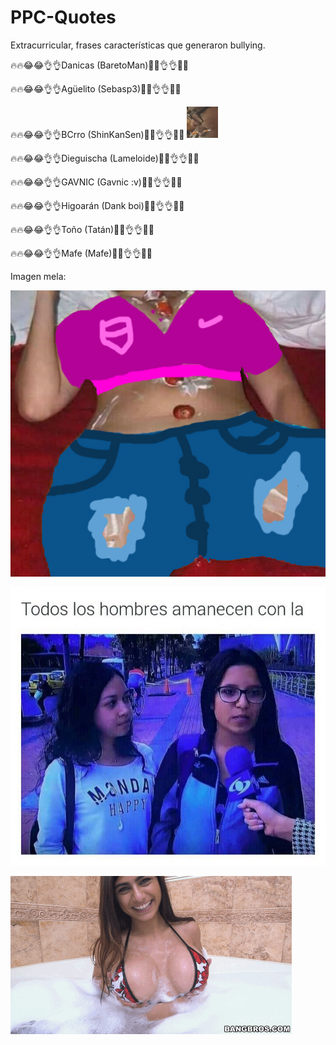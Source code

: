 # PPC-Quotes
Extracurricular, frases características que generaron bullying.

🔥🔥😂😂👌👌Danicas (BaretoMan)😤😤👌👌🔥🔥

🔥🔥😂😂👌👌Agüelito (Sebasp3)😤😤👌👌🔥🔥

🔥🔥😂😂👌👌BCrro (ShinKanSen)😤😤👌👌🔥🔥
<img src="https://github.com/dfcastanedat/JustPPC/blob/master/pp.jpeg" alt="Naughty" width="50" height="50">

🔥🔥😂😂👌👌Dieguischa (Lameloide)😤😤👌👌🔥🔥

🔥🔥😂😂👌👌GAVNIC (Gavnic :v)😤😤👌👌🔥🔥

🔥🔥😂😂👌👌Higoarán (Dank boi)😤😤👌👌🔥🔥

🔥🔥😂😂👌👌Toño (Tatán)😤😤👌👌🔥🔥

🔥🔥😂😂👌👌Mafe (Mafe)😤😤👌👌🔥🔥

Imagen mela:

![Texto melo plox](https://github.com/dfcastanedat/JustPPC/blob/master/FrEsA_En_La_CaBEZAAAAAAAAa.jpg)

![Texto melo plox](https://github.com/dfcastanedat/JustPPC/blob/master/monda.png)

<img src="https://github.com/dfcastanedat/JustPPC/blob/master/Mia%20Khalifa%20GIF-source.gif" alt="PLOX">

